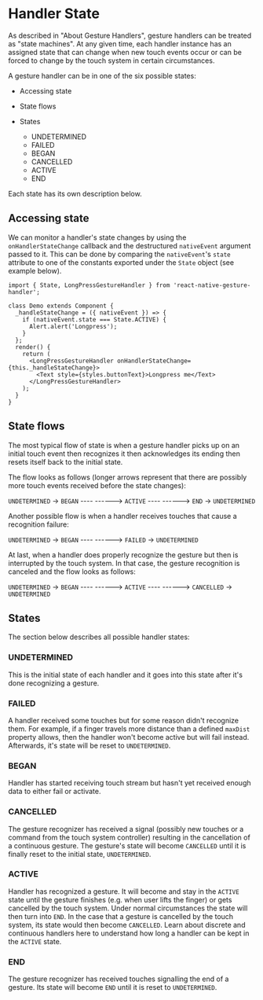 # Handler State

As described in "About Gesture Handlers", gesture handlers can be treated as "state machines". At any given time, each handler instance has an assigned state that can change when new touch events occur or can be forced to change by the touch system in certain circumstances.

A gesture handler can be in one of the six possible states:

* Accessing state

* State flows

* States

  * UNDETERMINED
  * FAILED
  * BEGAN
  * CANCELLED
  * ACTIVE
  * END

Each state has its own description below.

## Accessing state

We can monitor a handler's state changes by using the `onHandlerStateChange` callback and the destructured `nativeEvent` argument passed to it. This can be done by comparing the `nativeEvent`'s `state` attribute to one of the constants exported under the `State` object (see example below).

```
import { State, LongPressGestureHandler } from 'react-native-gesture-handler';

class Demo extends Component {
  _handleStateChange = ({ nativeEvent }) => {
    if (nativeEvent.state === State.ACTIVE) {
      Alert.alert('Longpress');
    }
  };
  render() {
    return (
      <LongPressGestureHandler onHandlerStateChange={this._handleStateChange}>
        <Text style={styles.buttonText}>Longpress me</Text>
      </LongPressGestureHandler>
    );
  }
}
```

## State flows

The most typical flow of state is when a gesture handler picks up on an initial touch event then recognizes it then acknowledges its ending then resets itself back to the initial state.

The flow looks as follows (longer arrows represent that there are possibly more touch events received before the state changes):

`UNDETERMINED` -> `BEGAN` ---- ------> `ACTIVE` ---- ------> `END` -> `UNDETERMINED`

Another possible flow is when a handler receives touches that cause a recognition failure:

`UNDETERMINED` -> `BEGAN` ---- ------> `FAILED` -> `UNDETERMINED`

At last, when a handler does properly recognize the gesture but then is interrupted by the touch system. In that case, the gesture recognition is canceled and the flow looks as follows:

`UNDETERMINED` -> `BEGAN` ---- ------> `ACTIVE` ---- ------> `CANCELLED` -> `UNDETERMINED`

## States

The section below describes all possible handler states:

### UNDETERMINED

This is the initial state of each handler and it goes into this state after it's done recognizing a gesture.

### FAILED

A handler received some touches but for some reason didn't recognize them. For example, if a finger travels more distance than a defined `maxDist` property allows, then the handler won't become active but will fail instead. Afterwards, it's state will be reset to `UNDETERMINED`.

### BEGAN

Handler has started receiving touch stream but hasn't yet received enough data to either fail or activate.

### CANCELLED

The gesture recognizer has received a signal (possibly new touches or a command from the touch system controller) resulting in the cancellation of a continuous gesture. The gesture's state will become `CANCELLED` until it is finally reset to the initial state, `UNDETERMINED`.

### ACTIVE

Handler has recognized a gesture. It will become and stay in the `ACTIVE` state until the gesture finishes (e.g. when user lifts the finger) or gets cancelled by the touch system. Under normal circumstances the state will then turn into `END`. In the case that a gesture is cancelled by the touch system, its state would then become `CANCELLED`. Learn about discrete and continuous handlers here to understand how long a handler can be kept in the `ACTIVE` state.

### END

The gesture recognizer has received touches signalling the end of a gesture. Its state will become `END` until it is reset to `UNDETERMINED`.
